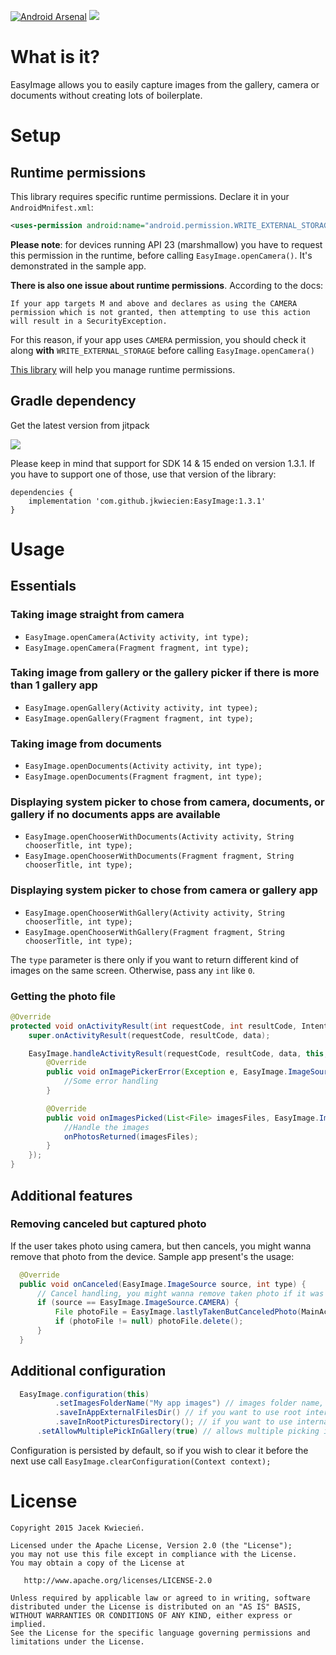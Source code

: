 [![Android Arsenal](https://img.shields.io/badge/Android%20Arsenal-EasyImage-green.svg?style=true)](https://android-arsenal.com/details/1/2725) [![](https://jitpack.io/v/jkwiecien/EasyImage.svg)](https://jitpack.io/#jkwiecien/EasyImage)
# What is it?
EasyImage allows you to easily capture images from the gallery, camera or documents without creating lots of boilerplate.

# Setup

## Runtime permissions
This library requires specific runtime permissions. Declare it in your `AndroidMnifest.xml`:
```xml
<uses-permission android:name="android.permission.WRITE_EXTERNAL_STORAGE" />
```

**Please note**: for devices running API 23 (marshmallow) you have to request this permission in the runtime, before calling `EasyImage.openCamera()`. It's demonstrated in the sample app.

**There is also one issue about runtime permissions**. According to the docs: 

    If your app targets M and above and declares as using the CAMERA permission which is not granted, then attempting to use this action will result in a SecurityException.

For this reason, if your app uses `CAMERA` permission, you should check it along **with** `WRITE_EXTERNAL_STORAGE` before calling `EasyImage.openCamera()`

[This library](https://github.com/tajchert/Nammu) will help you manage runtime permissions.

## Gradle dependency
Get the latest version from jitpack

[![](https://jitpack.io/v/jkwiecien/EasyImage.svg)](https://jitpack.io/#jkwiecien/EasyImage)

Please keep in mind that support for SDK 14 & 15 ended on version 1.3.1. If you have to support one of those, use that version of the library:

```
dependencies {
    implementation 'com.github.jkwiecien:EasyImage:1.3.1'
}
```

# Usage
## Essentials
### Taking image straight from camera
- `EasyImage.openCamera(Activity activity, int type);`
- `EasyImage.openCamera(Fragment fragment, int type);`

### Taking image from gallery or the gallery picker if there is more than 1 gallery app
- `EasyImage.openGallery(Activity activity, int typee);`
- `EasyImage.openGallery(Fragment fragment, int type);`

### Taking image from documents
- `EasyImage.openDocuments(Activity activity, int type);`
- `EasyImage.openDocuments(Fragment fragment, int type);`

### Displaying system picker to chose from camera, documents, or gallery if no documents apps are available
- `EasyImage.openChooserWithDocuments(Activity activity, String chooserTitle, int type);`
- `EasyImage.openChooserWithDocuments(Fragment fragment, String chooserTitle, int type);`

### Displaying system picker to chose from camera or gallery app
- `EasyImage.openChooserWithGallery(Activity activity, String chooserTitle, int type);`
- `EasyImage.openChooserWithGallery(Fragment fragment, String chooserTitle, int type);`

The `type` parameter is there only if you want to return different kind of images on the same screen. Otherwise, pass any `int` like `0`.

### Getting the photo file

```java
@Override
protected void onActivityResult(int requestCode, int resultCode, Intent data) {
    super.onActivityResult(requestCode, resultCode, data);

    EasyImage.handleActivityResult(requestCode, resultCode, data, this, new DefaultCallback() {
        @Override
        public void onImagePickerError(Exception e, EasyImage.ImageSource source, int type) {
            //Some error handling
        }

        @Override
        public void onImagesPicked(List<File> imagesFiles, EasyImage.ImageSource source, int type) {
            //Handle the images
            onPhotosReturned(imagesFiles);
        }
    });
}
```
## Additional features
### Removing canceled but captured photo
If the user takes photo using camera, but then cancels, you might wanna remove that photo from the device.
Sample app present's the usage:
```java
  @Override
  public void onCanceled(EasyImage.ImageSource source, int type) {
      // Cancel handling, you might wanna remove taken photo if it was canceled
      if (source == EasyImage.ImageSource.CAMERA) {
          File photoFile = EasyImage.lastlyTakenButCanceledPhoto(MainActivity.this);
          if (photoFile != null) photoFile.delete();
      }
  }
  ```
## Additional configuration
```java
  EasyImage.configuration(this)
          .setImagesFolderName("My app images") // images folder name, default is "EasyImage"
          .saveInAppExternalFilesDir() // if you want to use root internal memory for storying images
          .saveInRootPicturesDirectory(); // if you want to use internal memory for storying images - default
	  .setAllowMultiplePickInGallery(true) // allows multiple picking in galleries that handle it. Also only for phones with API 18+ but it won't crash lower APIs. False by default
```
Configuration is persisted by default, so if you wish to clear it before the next use call `EasyImage.clearConfiguration(Context context);`

# License

    Copyright 2015 Jacek Kwiecień.

    Licensed under the Apache License, Version 2.0 (the "License");
    you may not use this file except in compliance with the License.
    You may obtain a copy of the License at

       http://www.apache.org/licenses/LICENSE-2.0

    Unless required by applicable law or agreed to in writing, software
    distributed under the License is distributed on an "AS IS" BASIS,
    WITHOUT WARRANTIES OR CONDITIONS OF ANY KIND, either express or implied.
    See the License for the specific language governing permissions and
    limitations under the License.
